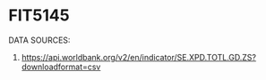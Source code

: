 # FIT5145
DATA SOURCES:
1. https://api.worldbank.org/v2/en/indicator/SE.XPD.TOTL.GD.ZS?downloadformat=csv 
